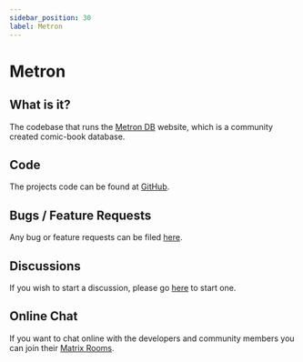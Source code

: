 ```yaml
---
sidebar_position: 30
label: Metron
---
```


# Metron

## What is it?

The codebase that runs the [Metron DB](https://metron.cloud/) website, which is a community created comic-book database.

## Code

The projects code can be found at [GitHub](https://github.com/Metron-Project/metron).

## Bugs / Feature Requests

Any bug or feature requests can be filed [here](https://github.com/Metron-Project/metron/issues).

## Discussions

If you wish to start a discussion, please go [here](https://github.com/Metron-Project/metron/discussions) to start one.

## Online Chat

If you want to chat online with the developers and community members you can join
their [Matrix Rooms](https://matrix.to/#/#metrondb:matrix.org).  